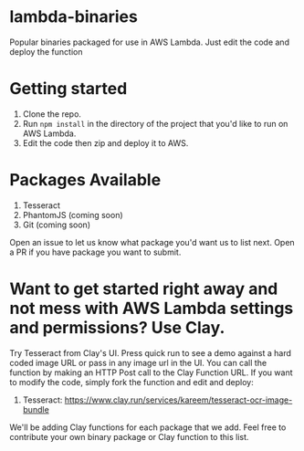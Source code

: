 # lambda-binaries
Popular binaries packaged for use in AWS Lambda. Just edit the code and deploy the function

# Getting started
1. Clone the repo.
2. Run ```npm install``` in the directory of the project that you'd like to
   run on AWS Lambda.
3. Edit the code then zip and deploy it to AWS. 

# Packages Available
1. Tesseract
2. PhantomJS (coming soon)
3. Git (coming soon)

Open an issue to let us know what package you'd want us to list next.
Open a PR if you have package you want to submit.

# Want to get started right away and not mess with AWS Lambda settings and permissions? Use Clay.

Try Tesseract from Clay's UI. Press quick run to see a demo against a
hard coded image URL or pass in any image url in the UI. You can call
the function by making an HTTP Post call to the Clay Function URL.
If you want to modify the code, simply fork the function and edit and
deploy:

1. Tesseract: https://www.clay.run/services/kareem/tesseract-ocr-image-bundle


We'll be adding Clay functions for each package that we add. Feel free
to contribute your own binary package or Clay function to this list.
